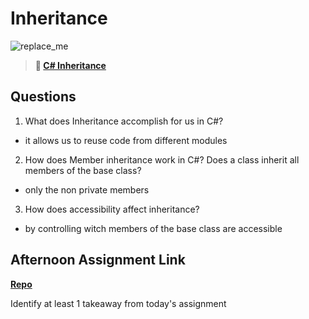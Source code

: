 # Inheritance

![replace_me](https://codeworks.blob.core.windows.net/public/assets/img/illustrations/placeholder.svg)

> **📖 [C# Inheritance](https://codeworksacademy.com/fs-student-guide/resources/wk10/04-Inheritance)**

## Questions

1. What does Inheritance accomplish for us in C#?
- it allows us to reuse code from different modules
2. How does Member inheritance work in C#? Does a class inherit all members of the base class?
- only the non private members
3. How does accessibility affect inheritance?
- by controlling witch members of the base class are accessible
## Afternoon Assignment Link

**[Repo](https://github.com/BrysonBloom/checkpoint_7)**

Identify at least 1 takeaway from today's assignment
